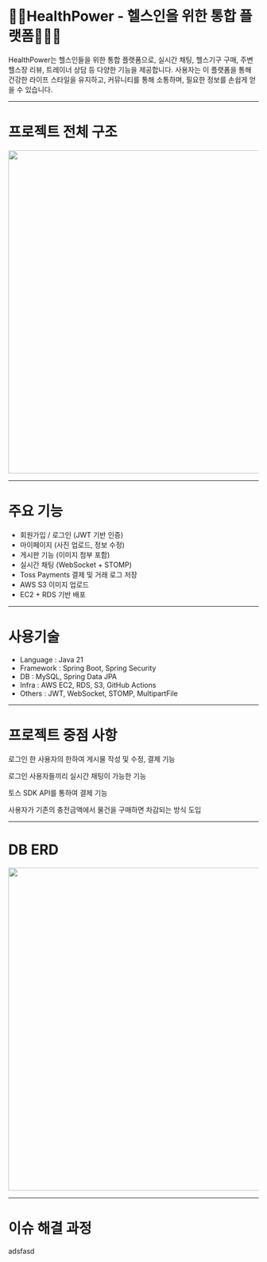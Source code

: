 # 🏋️‍♂️HealthPower - 헬스인을 위한 통합 플랫폼🏃‍♂️‍➡️

HealthPower는 헬스인들을 위한 통합 플랫폼으로, 실시간 채팅, 헬스기구 구매, 주변 헬스장 리뷰, 트레이너 상담 등 다양한 기능을 제공합니다. 
사용자는 이 플랫폼을 통해 건강한 라이프 스타일을 유지하고, 커뮤니티를 통해 소통하며, 필요한 정보를 손쉽게 얻을 수 있습니다.

---
# 프로젝트 전체 구조
<img src="https://github.com/user-attachments/assets/65480160-7042-4742-865f-f78aaf6baafc" width="650"/>

---

# 주요 기능

- 회원가입 / 로그인 (JWT 기반 인증)
- 마이페이지 (사진 업로드, 정보 수정)
- 게시판 기능 (이미지 첨부 포함)
- 실시간 채팅 (WebSocket + STOMP)
- Toss Payments 결제 및 거래 로그 저장
- AWS S3 이미지 업로드
- EC2 + RDS 기반 배포

---

# 사용기술

* Language : Java 21
* Framework : Spring Boot, Spring Security
* DB : MySQL, Spring Data JPA
* Infra : AWS EC2, RDS, S3, GitHub Actions
* Others : JWT, WebSocket, STOMP, MultipartFile

---

# 프로젝트 중점 사항

로그인 한 사용자의 한하여 게시물 작성 및 수정, 결제 기능

로그인 사용자들끼리 실시간 채팅이 가능한 기능

토스 SDK API를 통하여 결제 기능

사용자가 기존의 충전금액에서 물건을 구매하면 차감되는 방식 도입

---

# DB ERD

<img src="https://github.com/user-attachments/assets/6350c2b3-99b7-4633-a6b0-a6135c0f5e7b" width="650"/>


---


# 이슈 해결 과정

adsfasd


